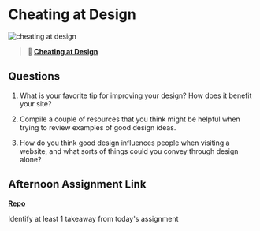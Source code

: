 # Cheating at Design

![cheating at design](https://bcw.blob.core.windows.net/public/img/courses/5247609446691139)

> **📖 [Cheating at Design](https://codeworksacademy.com/fs-student-guide/resources/wk1/04-Cheating-at-Design)**

## Questions

1. What is your favorite tip for improving your design? How does it benefit your site?

2. Compile a couple of resources that you think might be helpful when trying to review examples of good design ideas.

3. How do you think good design influences people when visiting a website, and what sorts of things could you convey through design alone?

## Afternoon Assignment Link

**[Repo](https://github.com/{{ghname}}/<ASSIGNMENT_REPO>)**

Identify at least 1 takeaway from today's assignment
